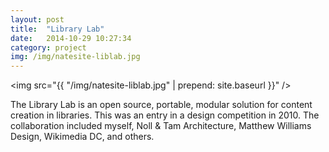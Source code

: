 ```yaml
---
layout: post
title:  "Library Lab"
date:   2014-10-29 10:27:34
category: project
img: /img/natesite-liblab.jpg
---
```

<img src="{{ "/img/natesite-liblab.jpg" | prepend: site.baseurl }}" />

The Library Lab is an open source, portable, modular solution for content creation in libraries. This was an entry in a design competition in 2010. The collaboration included myself, Noll & Tam Architecture, Matthew Williams Design, Wikimedia DC, and others.
                       		